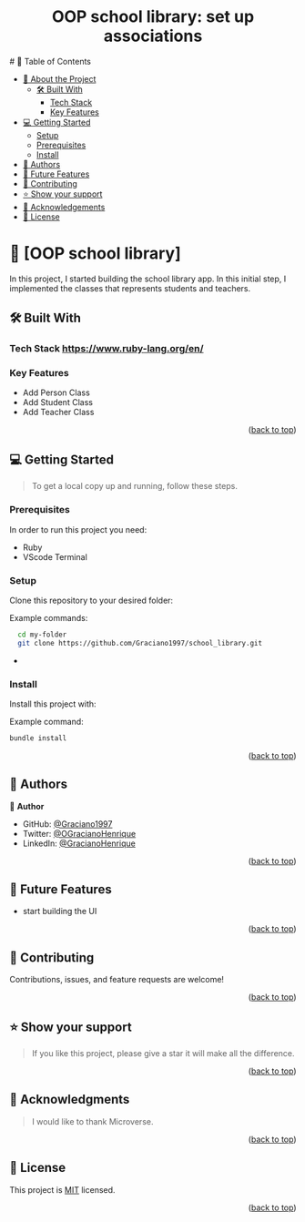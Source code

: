 <center>
<h1>OOP school library: set up associations
</h1>
</center>
<!-- TABLE OF CONTENTS -->
# 📗 Table of Contents

- [📖 About the Project](#about-project)
  - [🛠 Built With](#built-with)
    - [Tech Stack](#tech-stack)
    - [Key Features](#key-features)
- [💻 Getting Started](#getting-started)
  - [Setup](#setup)
  - [Prerequisites](#prerequisites)
  - [Install](#install)
- [👥 Authors](#authors)
- [🔭 Future Features](#future-features)
- [🤝 Contributing](#contributing)
- [⭐️ Show your support](#support)
- [🙏 Acknowledgements](#acknowledgements)
- [📝 License](#license)

<!-- PROJECT DESCRIPTION -->

# 📖 [OOP school library] <a name="about-project"></a>
In this project, I started building the school library app. In this initial step, I implemented the classes that represents students and teachers.

<a name="readme-top"></a>


## 🛠 Built With <a name="built-with"></a>

### Tech Stack <a name="tech-stack">https://www.ruby-lang.org/en/</a>

<!-- Features -->

### Key Features <a name="key-features"></a>
- Add Person Class
- Add Student Class
- Add Teacher Class

<p align="right">(<a href="#readme-top">back to top</a>)</p>

<!-- GETTING STARTED -->

## 💻 Getting Started <a name="getting-started"></a>

> To get a local copy up and running, follow these steps.


### Prerequisites

In order to run this project you need:
- Ruby
- VScode Terminal


### Setup

Clone this repository to your desired folder:

Example commands:

```sh
  cd my-folder
  git clone https://github.com/Graciano1997/school_library.git
```
-

### Install

Install this project with:

Example command:

```sh
bundle install

```
<p align="right">(<a href="#readme-top">back to top</a>)</p>

<!-- AUTHORS -->

## 👥 Authors <a name="authors"></a>

👤 **Author**

- GitHub: [@Graciano1997](https://github.com/Graciano1997/)
- Twitter: [@OGracianoHenrique](https://twitter.com/GracianoSoft)
- LinkedIn: [@GracianoHenrique](www.linkedin.com/in/gracianohenrique)

<p align="right">(<a href="#readme-top">back to top</a>)</p>

<!-- FUTURE FEATURES -->

## 🔭 Future Features <a name="future-features"></a>

 - start building the UI

<p align="right">(<a href="#readme-top">back to top</a>)</p>

<!-- CONTRIBUTING -->

## 🤝 Contributing <a name="contributing"></a>

Contributions, issues, and feature requests are welcome!


<p align="right">(<a href="#readme-top">back to top</a>)</p>

<!-- SUPPORT -->

## ⭐️ Show your support <a name="support"></a>

> If you like this project, please give a star it will make all the difference.

<p align="right">(<a href="#readme-top">back to top</a>)</p>

<!-- ACKNOWLEDGEMENTS -->

## 🙏 Acknowledgments <a name="acknowledgements"></a>

> I would like to thank Microverse.

<p align="right">(<a href="#readme-top">back to top</a>)</p>

<!-- LICENSE -->

## 📝 License <a name="license"></a>

This project is [MIT](./LICENSE) licensed.

<p align="right">(<a href="#readme-top">back to top</a>)</p>
